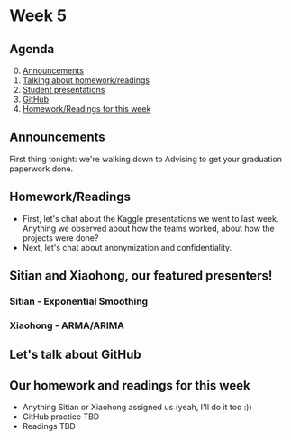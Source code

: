 # Week 5

## Agenda
0. [Announcements](#announcements)
1. [Talking about homework/readings](#readings)
2. [Student presentations](#student)
3. [GitHub](#github)
4. [Homework/Readings for this week](#homework)

## <span id="announcements">Announcements</span>

First thing tonight: we're walking down to Advising to get your graduation paperwork done. 

## <span id="readings">Homework/Readings</span>

* First, let's chat about the Kaggle presentations we went to last week. Anything we observed about how the teams worked, about how the projects were done? 
* Next, let's chat about anonymization and confidentiality. 

## <span id="student">Sitian and Xiaohong, our featured presenters!</span>

### Sitian - Exponential Smoothing

### Xiaohong - ARMA/ARIMA

## <span id="github">Let's talk about GitHub</span>

## <span id="homework">Our homework and readings for this week</span>

* Anything Sitian or Xiaohong assigned us (yeah, I'll do it too :))
* GitHub practice TBD
* Readings TBD